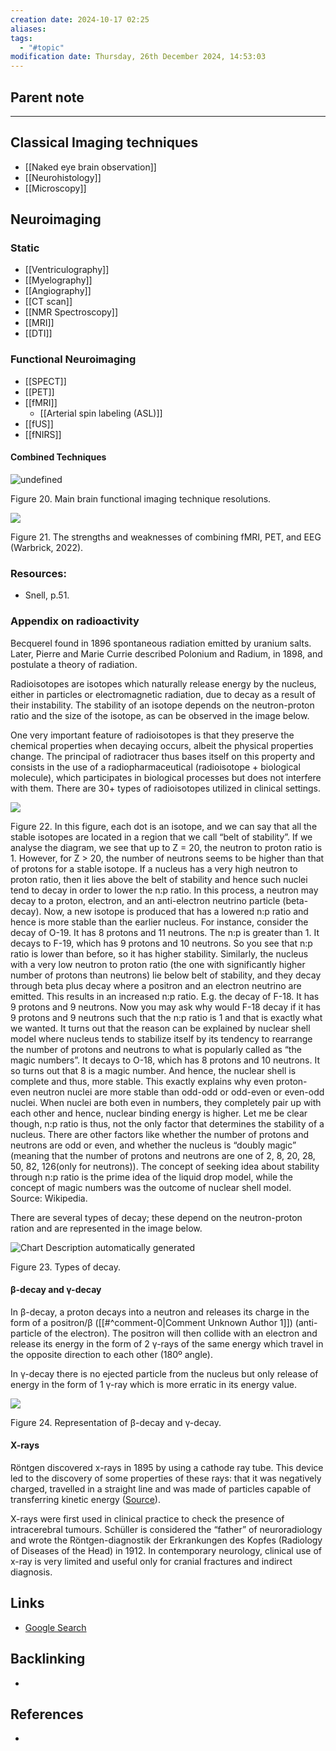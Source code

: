 ```yaml
---
creation date: 2024-10-17 02:25
aliases: 
tags:
  - "#topic"
modification date: Thursday, 26th December 2024, 14:53:03
---
```


## Parent note
---
## Classical Imaging techniques
+ [[Naked eye brain observation]]
+ [[Neurohistology]]
+ [[Microscopy]]
## Neuroimaging
### Static
+ [[Ventriculography]]  
+ [[Myelography]]
+ [[Angiography]]
+ [[CT scan]]
+ [[NMR Spectroscopy]]
+ [[MRI]]
+ [[DTI]]
### Functional Neuroimaging
+ [[SPECT]]
+ [[PET]]
+ [[fMRI]]
	+ [[Arterial spin labeling (ASL)]]
+ [[fUS]]
+ [[fNIRS]]
#### Combined Techniques

![undefined](<2 - Source Material/Masters/attachments/undefined 1.png>)

Figure 20. Main brain functional imaging technique resolutions.

![](<2 - Source Material/Masters/attachments/Attachment 18.png>)

Figure 21. The strengths and weaknesses of combining fMRI, PET, and EEG (Warbrick, 2022).

### Resources:
- Snell, p.51.
### Appendix on radioactivity

Becquerel found in 1896 spontaneous radiation emitted by uranium salts. Later, Pierre and Marie Currie described Polonium and Radium, in 1898, and postulate a theory of radiation.

Radioisotopes are isotopes which naturally release energy by the nucleus, either in particles or electromagnetic radiation, due to decay as a result of their instability. The stability of an isotope depends on the neutron-proton ratio and the size of the isotope, as can be observed in the image below.

One very important feature of radioisotopes is that they preserve the chemical properties when decaying occurs, albeit the physical properties change. The principal of radiotracer thus bases itself on this property and consists in the use of a radiopharmaceutical (radioisotope + biological molecule), which participates in biological processes but does not interfere with them. There are 30+ types of radioisotopes utilized in clinical settings.

![](<2 - Source Material/Masters/attachments/Attachment 19.png>)

Figure 22. In this figure, each dot is an isotope, and we can say that all the stable isotopes are located in a region that we call “belt of stability”. If we analyse the diagram, we see that up to Z = 20, the neutron to proton ratio is 1. However, for Z > 20, the number of neutrons seems to be higher than that of protons for a stable isotope. If a nucleus has a very high neutron to proton ratio, then it lies above the belt of stability and hence such nuclei tend to decay in order to lower the n:p ratio. In this process, a neutron may decay to a proton, electron, and an anti-electron neutrino particle (beta- decay). Now, a new isotope is produced that has a lowered n:p ratio and hence is more stable than the earlier nucleus. For instance, consider the decay of O-19. It has 8 protons and 11 neutrons. The n:p is greater than 1. It decays to F-19, which has 9 protons and 10 neutrons. So you see that n:p ratio is lower than before, so it has higher stability. Similarly, the nucleus with a very low neutron to proton ratio (the one with significantly higher number of protons than neutrons) lie below belt of stability, and they decay through beta plus decay where a positron and an electron neutrino are emitted. This results in an increased n:p ratio. E.g. the decay of F-18. It has 9 protons and 9 neutrons. Now you may ask why would F-18 decay if it has 9 protons and 9 neutrons such that the n:p ratio is 1 and that is exactly what we wanted. It turns out that the reason can be explained by nuclear shell model where nucleus tends to stabilize itself by its tendency to rearrange the number of protons and neutrons to what is popularly called as “the magic numbers”. It decays to O-18, which has 8 protons and 10 neutrons. It so turns out that 8 is a magic number. And hence, the nuclear shell is complete and thus, more stable. This exactly explains why even proton-even neutron nuclei are more stable than odd-odd or odd-even or even-odd nuclei. When nuclei are both even in numbers, they completely pair up with each other and hence, nuclear binding energy is higher. Let me be clear though, n:p ratio is thus, not the only factor that determines the stability of a nucleus. There are other factors like whether the number of protons and neutrons are odd or even, and whether the nucleus is “doubly magic” (meaning that the number of protons and neutrons are one of 2, 8, 20, 28, 50, 82, 126(only for neutrons)). The concept of seeking idea about stability through n:p ratio is the prime idea of the liquid drop model, while the concept of magic numbers was the outcome of nuclear shell model. Source: Wikipedia.

There are several types of decay; these depend on the neutron-proton ration and are represented in the image below.

![Chart  Description automatically generated](<2 - Source Material/Masters/attachments/Chart  Description automatically generated.png>)

Figure 23. Types of decay.

#### β-decay and γ-decay

In β-decay, a proton decays into a neutron and releases its charge in the form of a positron/β ([[#^comment-0|Comment Unknown Author 1]]) (anti-particle of the electron). The positron will then collide with an electron and release its energy in the form of 2 γ-rays of the same energy which travel in the opposite direction to each other (180º angle).

In γ-decay there is no ejected particle from the nucleus but only release of energy in the form of 1 γ-ray which is more erratic in its energy value.

![](<2 - Source Material/Masters/attachments/Attachment 20.png>)

Figure 24. Representation of β-decay and γ-decay.
#### X-rays
Röntgen discovered x-rays in 1895 by using a cathode ray tube. This device led to the discovery of some properties of these rays: that it was negatively charged, travelled in a straight line and was made of particles capable of transferring kinetic energy ([Source](https://www.youtube.com/watch?v=vXOeehVTcRA)).

X-rays were first used in clinical practice to check the presence of intracerebral tumours. Schüller is considered the “father” of neuroradiology and wrote the Röntgen-diagnostik der Erkrankungen des Kopfes (Radiology of Diseases of the Head) in 1912. In contemporary neurology, clinical use of x-ray is very limited and useful only for cranial fractures and indirect diagnosis.
## Links
- [Google Search](https://www.google.com/search?q=Brain+Imaging+techniques)

## Backlinking
+ 
## References
+ 
